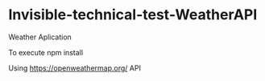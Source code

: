 # Invisible-technical-test-WeatherAPI

Weather Aplication

To execute npm install 

Using https://openweathermap.org/ API
